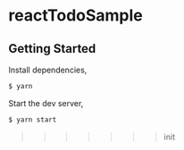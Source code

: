 # reactTodoSample

## Getting Started

Install dependencies,

```bash
$ yarn
```

Start the dev server,

```bash
$ yarn start
```
>>>>>>> init
